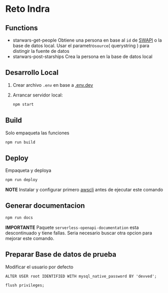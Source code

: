 # Reto Indra

## Functions

- starwars-get-people
  Obtiene una persona en base al `id` de [SWAPI](https://swapi.dev/) o la base de datos local. Usar el parametro`source`( querystring ) para distingir la fuente de datos
- starwars-post-starships
  Crea la persona en la base de datos local

## Desarrollo Local
1) Crear archivo `.env` en base a [.env.dev](.env.example)


2) Arrancar servidor local:

    ```sh
    npm start
    ```

## Build

Solo empaqueta las funciones
```sh
npm run build
```

## Deploy

Empaqueta y deploya

```sh
npm run deploy
```

__NOTE__ Instalar y configurar primero [awscli](https://docs.aws.amazon.com/cli/latest/userguide/getting-started-install.html#getting-started-install-instructions) antes de ejecutar este comando

## Generar documentacion


```sh
npm run docs
```

__IMPORTANTE__ Paquete `serverless-openapi-documentation` esta descontinuado y tiene fallas. Seria necesario buscar otra opcion para mejorar este comando.

## Preparar Base de datos de prueba

Modificar el usuario por defecto
```
ALTER USER root IDENTIFIED WITH mysql_native_password BY 'devved';

flush privileges;
```